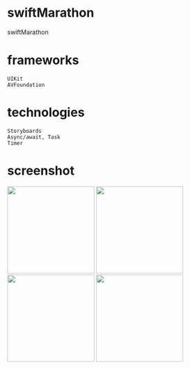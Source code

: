 # swiftMarathon
swiftMarathon

# frameworks
```
UIKit
AVFoundation
```
# technologies
```
Storyboards
Async/await, Task
Timer
```
# screenshot

<img src="https://github.com/nikita-krupenko/swiftMarathon/assets/118828572/f38f594e-5b73-4d4b-b25f-de07d2c72d62" width="200" />
<img src="https://github.com/nikita-krupenko/swiftMarathon/assets/118828572/e9415858-fbb1-4973-a883-8e7656612c77" width="200" />
<img src="https://github.com/nikita-krupenko/swiftMarathon/assets/118828572/ec6f3422-bcbe-4f69-aa1f-b1649939665b" width="200" />
<img src="https://github.com/nikita-krupenko/swiftMarathon/assets/118828572/b2ee41ae-96fa-4a6d-88b6-c50b0e57e626" width="200" />
